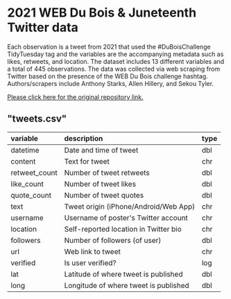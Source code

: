 # 2021 WEB Du Bois & Juneteenth Twitter data

Each observation is a tweet from 2021 that used the #DuBoisChallenge TidyTuesday 
tag and the variables are the accompanying metadata such as likes, retweets, and 
location. The dataset includes 13 different variables and a total of 445 
observations. The data was collected via web scraping from Twitter based on the 
presence of the WEB Du Bois challenge hashtag. Authors/scrapers include Anthony 
Starks, Allen Hillery, and Sekou Tyler.

[Please click here for the original repository link.](https://github.com/rfordatascience/tidytuesday/blob/master/data/2021/2021-06-15/readme.md)


## "tweets.csv"

|variable         |description                           |type |
|:----------------|:-------------------------------------|-----|
|datetime         |Date and time of tweet                |dbl  |
|content          |Text for tweet                        |chr  |
|retweet_count    |Number of tweet retweets              |dbl  |
|like_count       |Number of tweet likes                 |dbl  |
|quote_count      |Number of tweet quotes                |dbl  |
|text             |Tweet origin (iPhone/Android/Web App) |chr  |
|username         |Username of poster's Twitter account  |chr  |
|location         |Self-reported location in Twitter bio |chr  |
|followers        |Number of followers (of user)         |dbl  |
|url              |Web link to tweet                     |chr  |
|verified         |Is user verified?                     |log  |
|lat              |Latitude of where tweet is published  |dbl  |
|long             |Longitude of where tweet is published |dbl  |
